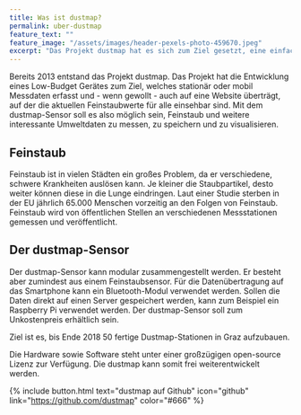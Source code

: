 ```yaml
---
title: Was ist dustmap?
permalink: uber-dustmap
feature_text: ""
feature_image: "/assets/images/header-pexels-photo-459670.jpeg"
excerpt: "Das Projekt dustmap hat es sich zum Ziel gesetzt, eine einfache und kostengünstige Messstation zu entwickeln, mit der Feinstaub und andere Umweltdaten gemessen werden können."
---
```


Bereits 2013 entstand das Projekt dustmap. Das Projekt hat die Entwicklung eines Low-Budget Gerätes zum Ziel, welches stationär oder mobil Messdaten erfasst und - wenn gewollt - auch auf eine Website überträgt, auf der die aktuellen Feinstaubwerte für alle einsehbar sind. Mit dem dustmap-Sensor soll es also möglich sein, Feinstaub und weitere interessante Umweltdaten zu messen, zu speichern und zu visualisieren.

## Feinstaub

Feinstaub ist in vielen Städten ein großes Problem, da er verschiedene, schwere Krankheiten auslösen kann. Je kleiner die Staubpartikel, desto weiter können diese in die Lunge eindringen. Laut einer Studie sterben in der EU jährlich 65.000 Menschen vorzeitig an den Folgen von Feinstaub. Feinstaub wird von öffentlichen Stellen an verschiedenen Messstationen gemessen und veröffentlicht.

## Der dustmap-Sensor

Der dustmap-Sensor kann modular zusammengestellt werden. Er besteht aber zumindest aus einem Feinstaubsensor. Für die Datenübertragung auf das Smartphone kann ein Bluetooth-Modul verwendet werden. Sollen die Daten direkt auf einen Server gespeichert werden, kann zum Beispiel ein Raspberry Pi verwendet werden. Der dustmap-Sensor soll zum Unkostenpreis erhältlich sein.

Ziel ist es, bis Ende 2018 50 fertige Dustmap-Stationen in Graz aufzubauen.

Die Hardware sowie Software steht unter einer großzügigen open-source Lizenz zur Verfügung. Die dustmap kann somit frei weiterentwickelt werden.

{% include button.html text="dustmap auf Github" icon="github" link="https://github.com/dustmap" color="#666" %}